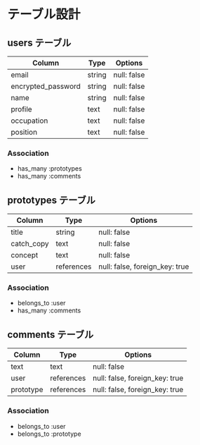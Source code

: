 # テーブル設計

## users テーブル

| Column             | Type   | Options     |
| ------------------ | ------ | ----------- |
| email              | string | null: false |
| encrypted_password | string | null: false |
| name               | string | null: false |
| profile            | text   | null: false |
| occupation         | text   | null: false |
| position           | text   | null: false |

### Association

- has_many :prototypes
- has_many :comments

## prototypes テーブル

| Column           | Type       | Options                        |
| ---------------- | ---------- | ------------------------------ |
| title            | string     | null: false                    |
| catch_copy       | text       | null: false                    |
| concept          | text       | null: false                    |
| user             | references | null: false, foreign_key: true |

### Association

- belongs_to :user
- has_many :comments

## comments テーブル

| Column          | Type       | Options                        |
| --------------- | ---------- | ------------------------------ |
| text            | text       | null: false                    |
| user            | references | null: false, foreign_key: true |
| prototype       | references | null: false, foreign_key: true |

### Association

- belongs_to :user
- belongs_to :prototype